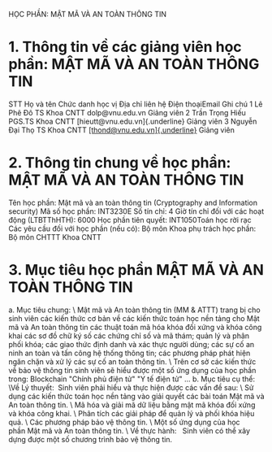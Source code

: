 HỌC PHẦN: MẬT MÃ VÀ AN TOÀN THÔNG TIN
# 1. Thông tin về các giảng viên học phần: MẬT MÃ VÀ AN TOÀN THÔNG TIN
STT Họ và tên Chức danh học vị Địa chỉ liên hệ Điện thoạiEmail Ghi chú 1 Lê Phê Đô TS Khoa CNTT dolp\@vnu.edu.vn Giảng viên 2 Trần Trọng Hiếu PGS.TS Khoa CNTT [hieutt\@vnu.edu.vn]{.underline} Giảng viên 3 Nguyễn Đại Thọ TS Khoa CNTT [[thond\@vnu.edu.vn]{.underline}](mailto:thond@vnu.edu.vn) Giảng viên
# 2. Thông tin chung về học phần: MẬT MÃ VÀ AN TOÀN THÔNG TIN
Tên học phần: Mật mã và an toàn thông tin (Cryptography and Information security) Mã số học phần: INT3230E Số tín chỉ: 4 Giờ tín chỉ đối với các hoạt động (LTBTThHTH): 6000 Học phần tiên quyết: INT1050Toán học rời rạc Các yêu cầu đối với học phần (nếu có): Bộ môn Khoa phụ trách học phần: Bộ môn CHTTT Khoa CNTT
# 3. Mục tiêu học phần MẬT MÃ VÀ AN TOÀN THÔNG TIN
a. Mục tiêu chung: \ Mật mã và An toàn thông tin (MM & ATTT) trang bị cho sinh viên các kiến thức cơ bản về các kiến thức toán học nền tảng cho Mật mã và An toàn thông tin các thuật toán mã hóa khóa đối xứng và khóa công khai các sơ đồ chữ ký số các chứng chỉ số và mã thám; quản lý và phân phối khóa; các giao thức định danh và xác thực người dùng; các sự cố an ninh an toàn và tấn công hệ thống thông tin; các phương pháp phát hiện ngăn chặn và xử lý các sự cố an toàn thông tin. \ Trên cơ sở các kiến thức về bảo vệ thông tin sinh viên sẽ hiểu được một số ứng dụng của học phần trong: Blockchain "Chính phủ điện tử" "Y tế điện tử" ... b. Mục tiêu cụ thể: \Về Lý thuyết:  Sinh viên phải hiểu và thực hiện được các vấn đề sau: \ Sử dụng các kiến thức toán học nền tảng vào giải quyết các bài toán Mật mã và An toàn thông tin. \ Mã hóa và giải mã dữ liệu bằng mật mã khóa đối xứng và khóa công khai. \ Phân tích các giải pháp để quản lý và phối khóa hiệu quả. \ Các phương pháp bảo vệ thông tin. \ Một số ứng dụng của học phần Mật mã và An toàn thông tin. \ Về thực hành:   Sinh viên có thể xây dựng được một số chương trình bảo vệ thông tin.
